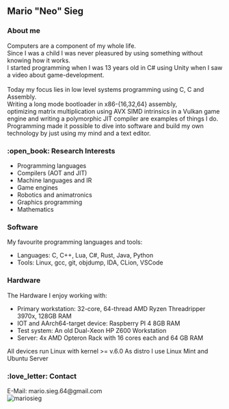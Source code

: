 <h2>Mario "Neo" Sieg</h2>

<h3> About me </h3>

Computers are a component of my whole life.<br>
Since I was a child I was never pleasured by using something without knowing how it works.<br>
I started programming when I was 13 years old in C# using Unity when I saw a video about game-development.<br>
<br>
Today my focus lies in low level systems programming using C, C and Assembly.<br>
Writing a long mode bootloader in x86-{16,32,64} assembly,<br>
optimizing matrix multiplication using AVX SIMD intrinsics in a Vulkan game engine and writing a polymorphic JIT compiler are examples of things I do.<br>
Programming made it possible to dive into software and build my own technology by just using my mind and a text editor.<br>

<h3>:open_book: Research Interests</h3>

- Programming languages
- Compilers (AOT and JIT)
- Machine languages and IR
- Game engines
- Robotics and animatronics
- Graphics programming
- Mathematics

<h3>Software</h3>
My favourite programming languages and tools:<br>

- Languages: C, C++, Lua, C#, Rust, Java, Python
- Tools: Linux, gcc, git, objdump, IDA, CLion, VSCode 

<h3>Hardware</h3>
The Hardware I enjoy working with:

- Primary workstation: 32-core, 64-thread AMD Ryzen Threadripper 3970x, 128GB RAM
- IOT and AArch64-target device: Raspberry PI 4 8GB RAM 
- Test system: An old Dual-Xeon HP Z600 Workstation 
- Server: 4x AMD Opteron Rack with 16 cores each and 64 GB RAM

All devices run Linux with kernel >= v.6.0 As distro I use Linux Mint and Ubuntu Server 

<h3>:love_letter: Contact </h3>
E-Mail: mario.sieg.64@gmail.com<br>

<img src="https://github-readme-stats.vercel.app/api/top-langs?username=mariosieg&show_icons=true&locale=en&layout=compact" alt="mariosieg" />
